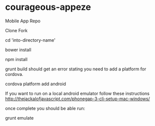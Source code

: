 # courageous-appeze
Mobile App Repo

Clone
Fork

  cd 'into-directory-name'

  bower install

  npm install
  
  grunt build
should get an error stating you need to add a platform for cordova.

  cordova platform add android

If you want to run on a local android emulator follow these instructions 
http://thejackalofjavascript.com/phonegap-3-cli-setup-mac-windows/

once complete you should be able run: 

  grunt emulate



